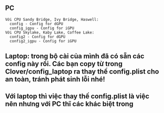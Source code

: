## PC
    Với CPU Sandy Bridge, Ivy Bridge, Haswell:
      config - Config for dGPU
      config_igpu - Config for iGPU
    Với CPU Skylake, Kaby Lake, Coffee Lake:
      config2 - Config for dGPU
      config2_igpu - Config for iGPU

## Laptop: trong bộ cài của mình đã có sẵn các config này rồi. Các bạn copy từ trong Clover/config_laptop ra thay thế config.plist cho an toàn, tránh phát sinh lỗi nhé!

## Với laptop thì việc thay thế config.plist là việc nên nhưng với PC thĩ các khác biệt trong
